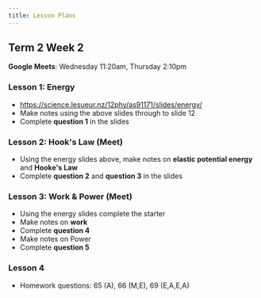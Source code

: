 ```yaml
---
title: Lesson Plans
---
```


## Term 2 Week 2

__Google Meets__: Wednesday 11:20am, Thursday 2:10pm

### Lesson 1: Energy

- https://science.lesueur.nz/12phy/as91171/slides/energy/
- Make notes using the above slides through to slide 12
- Complete __question 1__ in the slides

### Lesson 2: Hook's Law (Meet)

- Using the energy slides above, make notes on __elastic potential energy__ and __Hooke's Law__
- Complete __question 2__ and __question 3__ in the slides

### Lesson 3: Work & Power (Meet)

- Using the energy slides complete the starter
- Make notes on __work__
- Complete __question 4__
- Make notes on Power
- Complete __question 5__

### Lesson 4

- Homework questions: 65 (A), 66 (M,E), 69 (E,A,E,A)
